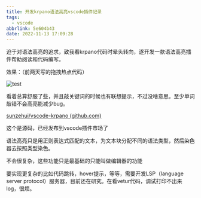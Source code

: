 ```yaml
---
title: 开发krpano语法高亮vscode插件记录
tags:
  - vscode
abbrlink: 5e604b43
date: 2022-11-13 17:09:28
---
```


迫于对语法高亮的追求，致我看krpano代码时晕头转向，遂开发一款语法高亮插件帮助阅读和代码编写。



效果：（前两天写的拖拽热点代码）

![test](开发krpano语法高亮vscode插件记录/test.png)

看着总算舒服了些，并且敲关键词的时候也有联想提示，不过没啥意思。至少单词敲错不会高亮能减少bug。

[sunzehui/vscode-krpano (github.com)](https://github.com/sunzehui/vscode-krpano)

这个是源码，已经发布到vscode插件市场了



语法高亮只是用正则表达式匹配的文本，为文本块分配不同的语法类型，然后染色器去按照类型染色。

不会很复杂，这些功能只是最基础的只能叫做编辑器的功能

要实现更复杂的比如代码跳转，hover提示，等等，需要开发LSP（language server protocol）服务器，目前还在研究。在看vetur代码，调试打印不出来log，很烦。
